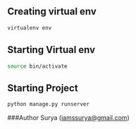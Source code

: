 ## Creating virtual env

```bash
virtualenv env
```
## Starting Virtual env

```bash
source bin/activate
```

## Starting Project

```bash
python manage.py runserver
```

###Author
Surya (iamssurya@gmail.com)
